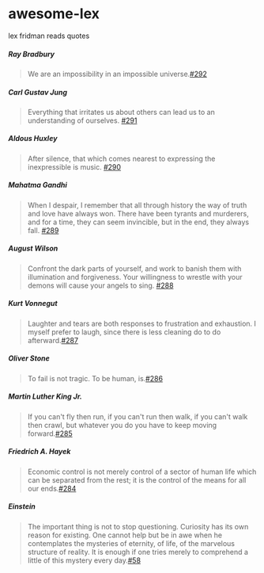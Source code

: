 # awesome-lex
lex fridman reads quotes

##### Ray Bradbury
>We are an impossibility in an impossible universe.[#292](https://youtu.be/KBZP4rLk6bk?t=15190)

##### Carl Gustav Jung
>Everything that irritates us about others can lead us to an understanding of ourselves. [#291](https://youtu.be/f0un-l1L8Zw?t=6103)

##### Aldous Huxley
>After silence, that which comes nearest to expressing the inexpressible is music. [#290](https://youtu.be/jvGZkf87aCs?t=7897)

##### Mahatma Gandhi
>When I despair, I remember that all through history the way of truth and love have always won. There have been tyrants and murderers, and for a time, they can seem invincible, but in the end, they always fall. [#289](https://youtu.be/2a7CDKqWcZ0?t=9635)

##### August Wilson
>Confront the dark parts of yourself, and work to banish them with illumination and forgiveness. Your willingness to wrestle with your demons will cause your angels to sing. [#288](https://youtu.be/iZjby1LkTWQ?t=15272)

##### Kurt Vonnegut
>Laughter and tears are both responses to frustration and exhaustion. I myself prefer to laugh, since there is less cleaning do to do afterward.[#287](https://youtu.be/tOTenjh_8hw?t=5923)

##### Oliver Stone
>To fail is not tragic. To be human, is.[#286](https://youtu.be/ygAqYC8JOQI?t=6736)

##### Martin Luther King Jr.
>If you can't fly then run, if you can't run then walk, if you can't walk then crawl, but whatever you do you have to keep moving forward.[#285](https://youtu.be/YbJZnShMQAo?t=12716a)

##### Friedrich A. Hayek
>Economic control is not merely control of a sector of human life which can be separated from the rest; it is the control of the means for all our ends.[#284](https://youtu.be/gp4U5aH_T6A?t=15252)

##### Einstein
>The important thing is not to stop questioning. Curiosity has its own reason for existing. One cannot help but be in awe when he contemplates the mysteries of eternity, of life, of the marvelous structure of reality. It is enough if one tries merely to comprehend a little of this mystery every day.[#58](https://youtu.be/3qMemn__kK8?t=3475)
